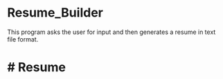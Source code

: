 # Resume_Builder
This program asks the user for input and then generates a resume in text file format. 

# # Resume
